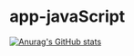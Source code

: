 # app-javaScript

[![Anurag's GitHub stats](https://github-readme-stats.vercel.app/api?username=calem48)](https://github.com/anuraghazra/github-readme-stats)
